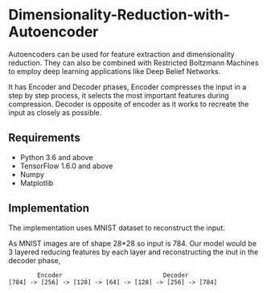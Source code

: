 # Dimensionality-Reduction-with-Autoencoder
Autoencoders can be used for feature extraction and dimensionality reduction. They can also be combined with Restricted Boltzmann Machines to employ deep learning applications like Deep Belief Networks.

It has Encoder and Decoder phases, Encoder compresses the input in a step by step process, it selects the most important features during compression. Decoder is opposite of encoder as it works to recreate the input as closely as possible.

## Requirements
- Python 3.6 and above
- TensorFlow 1.6.0 and above
- Numpy
- Matplotlib

## Implementation
The implementation uses MNIST dataset to reconstruct the input. 

As MNIST images are of shape 28\*28 so input is 784.
Our model would be 3 layered reducing features by each layer and reconstructing the inut in the decoder phase,

```       
        Encoder                            Decoder  
[784] -> [256] -> [128] -> [64] -> [128] -> [256] -> [784]
```
